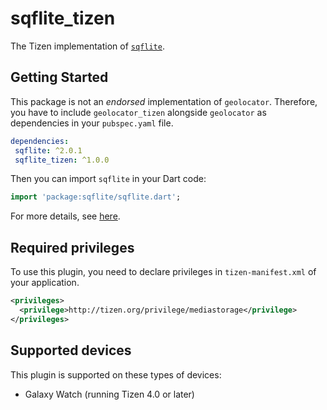 # sqflite_tizen

The Tizen implementation of [`sqflite`](https://github.com/tekartik/sqflite).

## Getting Started

 This package is not an _endorsed_ implementation of `geolocator`. Therefore, you have to include `geolocator_tizen` alongside `geolocator` as dependencies in your `pubspec.yaml` file.

 ```yaml
dependencies:
  sqflite: ^2.0.1
  sqflite_tizen: ^1.0.0
```

Then you can import `sqflite` in your Dart code:

```dart
import 'package:sqflite/sqflite.dart';
```

For more details, see [here](https://github.com/Baseflow/flutter-geolocator/tree/master/geolocator#usage).

## Required privileges

To use this plugin, you need to declare privileges in `tizen-manifest.xml` of your application.

``` xml
<privileges>
  <privilege>http://tizen.org/privilege/mediastorage</privilege>
</privileges>
```

## Supported devices

This plugin is supported on these types of devices:

- Galaxy Watch (running Tizen 4.0 or later)
